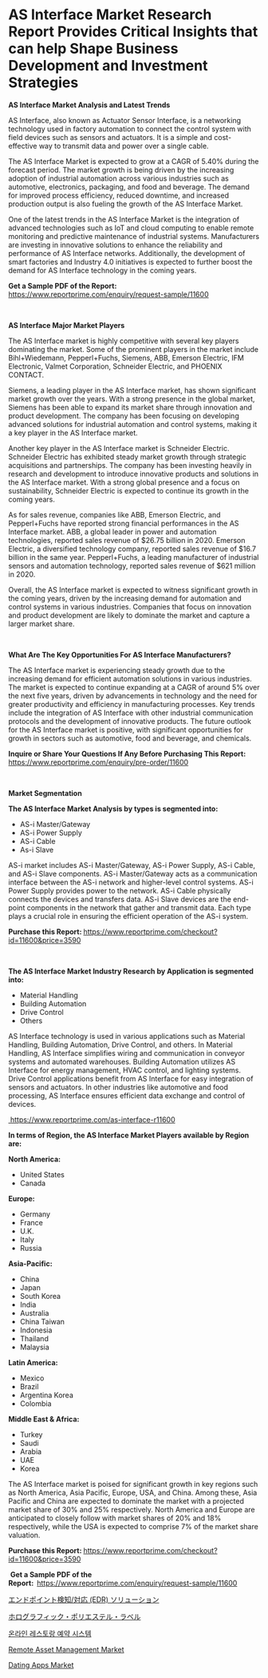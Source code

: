 <p><h1>AS Interface Market Research Report Provides Critical Insights that can help Shape Business Development and Investment Strategies</h1></p><p><strong>AS Interface Market Analysis and Latest Trends</strong></p>
<p><p>AS Interface, also known as Actuator Sensor Interface, is a networking technology used in factory automation to connect the control system with field devices such as sensors and actuators. It is a simple and cost-effective way to transmit data and power over a single cable.</p><p>The AS Interface Market is expected to grow at a CAGR of 5.40% during the forecast period. The market growth is being driven by the increasing adoption of industrial automation across various industries such as automotive, electronics, packaging, and food and beverage. The demand for improved process efficiency, reduced downtime, and increased production output is also fueling the growth of the AS Interface Market.</p><p>One of the latest trends in the AS Interface Market is the integration of advanced technologies such as IoT and cloud computing to enable remote monitoring and predictive maintenance of industrial systems. Manufacturers are investing in innovative solutions to enhance the reliability and performance of AS Interface networks. Additionally, the development of smart factories and Industry 4.0 initiatives is expected to further boost the demand for AS Interface technology in the coming years.</p></p>
<p><strong>Get a Sample PDF of the Report:&nbsp;</strong> <a href="https://www.reportprime.com/enquiry/request-sample/11600">https://www.reportprime.com/enquiry/request-sample/11600</a></p>
<p>&nbsp;</p>
<p><strong>AS Interface Major Market Players</strong></p>
<p><p>The AS Interface market is highly competitive with several key players dominating the market. Some of the prominent players in the market include Bihl+Wiedemann, Pepperl+Fuchs, Siemens, ABB, Emerson Electric, IFM Electronic, Valmet Corporation, Schneider Electric, and PHOENIX CONTACT.</p><p>Siemens, a leading player in the AS Interface market, has shown significant market growth over the years. With a strong presence in the global market, Siemens has been able to expand its market share through innovation and product development. The company has been focusing on developing advanced solutions for industrial automation and control systems, making it a key player in the AS Interface market.</p><p>Another key player in the AS Interface market is Schneider Electric. Schneider Electric has exhibited steady market growth through strategic acquisitions and partnerships. The company has been investing heavily in research and development to introduce innovative products and solutions in the AS Interface market. With a strong global presence and a focus on sustainability, Schneider Electric is expected to continue its growth in the coming years.</p><p>As for sales revenue, companies like ABB, Emerson Electric, and Pepperl+Fuchs have reported strong financial performances in the AS Interface market. ABB, a global leader in power and automation technologies, reported sales revenue of $26.75 billion in 2020. Emerson Electric, a diversified technology company, reported sales revenue of $16.7 billion in the same year. Pepperl+Fuchs, a leading manufacturer of industrial sensors and automation technology, reported sales revenue of $621 million in 2020.</p><p>Overall, the AS Interface market is expected to witness significant growth in the coming years, driven by the increasing demand for automation and control systems in various industries. Companies that focus on innovation and product development are likely to dominate the market and capture a larger market share.</p></p>
<p>&nbsp;</p>
<p><strong>What Are The Key Opportunities For AS Interface Manufacturers?</strong></p>
<p><p>The AS Interface market is experiencing steady growth due to the increasing demand for efficient automation solutions in various industries. The market is expected to continue expanding at a CAGR of around 5% over the next five years, driven by advancements in technology and the need for greater productivity and efficiency in manufacturing processes. Key trends include the integration of AS Interface with other industrial communication protocols and the development of innovative products. The future outlook for the AS Interface market is positive, with significant opportunities for growth in sectors such as automotive, food and beverage, and chemicals.</p></p>
<p><strong>Inquire or Share Your Questions If Any Before Purchasing This Report:</strong> <a href="https://www.reportprime.com/enquiry/pre-order/11600">https://www.reportprime.com/enquiry/pre-order/11600</a></p>
<p>&nbsp;</p>
<p><strong>Market Segmentation</strong></p>
<p><strong>The AS Interface Market Analysis by types is segmented into:</strong></p>
<p><ul><li>AS-i Master/Gateway</li><li>AS-i Power Supply</li><li>AS-i Cable</li><li>As-i Slave</li></ul></p>
<p><p>AS-i market includes AS-i Master/Gateway, AS-i Power Supply, AS-i Cable, and AS-i Slave components. AS-i Master/Gateway acts as a communication interface between the AS-i network and higher-level control systems. AS-i Power Supply provides power to the network. AS-i Cable physically connects the devices and transfers data. AS-i Slave devices are the end-point components in the network that gather and transmit data. Each type plays a crucial role in ensuring the efficient operation of the AS-i system.</p></p>
<p><strong>Purchase this Report:&nbsp;</strong><a href="https://www.reportprime.com/checkout?id=11600&price=3590">https://www.reportprime.com/checkout?id=11600&price=3590</a></p>
<p>&nbsp;</p>
<p><strong>The AS Interface Market Industry Research by Application is segmented into:</strong></p>
<p><ul><li>Material Handling</li><li>Building Automation</li><li>Drive Control</li><li>Others</li></ul></p>
<p><p>AS Interface technology is used in various applications such as Material Handling, Building Automation, Drive Control, and others. In Material Handling, AS Interface simplifies wiring and communication in conveyor systems and automated warehouses. Building Automation utilizes AS Interface for energy management, HVAC control, and lighting systems. Drive Control applications benefit from AS Interface for easy integration of sensors and actuators. In other industries like automotive and food processing, AS Interface ensures efficient data exchange and control of devices.</p></p>
<p><a href="https://www.reportprime.com/as-interface-r11600">&nbsp;https://www.reportprime.com/as-interface-r11600</a></p>
<p><strong>In terms of Region, the AS Interface Market Players available by Region are:</strong></p>
<p>
    <p> <strong> North America: </strong>
        <ul>
            <li>United States</li>
            <li>Canada</li>
        </ul>
        </p> 
    <p> <strong> Europe: </strong>
        <ul>
            <li>Germany</li>
            <li>France</li>
            <li>U.K.</li>
            <li>Italy</li>
            <li>Russia</li>
        </ul>
        </p> 
    <p> <strong> Asia-Pacific: </strong>
        <ul>
            <li>China</li>
            <li>Japan</li>
            <li>South Korea</li>
            <li>India</li>
            <li>Australia</li>
            <li>China Taiwan</li>
            <li>Indonesia</li>
            <li>Thailand</li>
            <li>Malaysia</li>
        </ul>
        </p> 
    <p> <strong> Latin America: </strong>
        <ul>
            <li>Mexico</li>
            <li>Brazil</li>
            <li>Argentina Korea</li>
            <li>Colombia</li>
        </ul>
        </p> 
    <p> <strong> Middle East & Africa: </strong>
        <ul>
            <li>Turkey</li>
            <li>Saudi</li>
            <li>Arabia</li>
            <li>UAE</li>
            <li>Korea</li>
        </ul>
    </p>
    </p>
<p><p>The AS Interface market is poised for significant growth in key regions such as North America, Asia Pacific, Europe, USA, and China. Among these, Asia Pacific and China are expected to dominate the market with a projected market share of 30% and 25% respectively. North America and Europe are anticipated to closely follow with market shares of 20% and 18% respectively, while the USA is expected to comprise 7% of the market share valuation.</p></p>
<p><strong>Purchase this Report: </strong><a href="https://www.reportprime.com/checkout?id=11600&price=3590">https://www.reportprime.com/checkout?id=11600&price=3590</a></p>
<p>&nbsp;<strong>Get a Sample PDF of the Report:&nbsp;&nbsp;</strong><a href="https://www.reportprime.com/enquiry/request-sample/11600">https://www.reportprime.com/enquiry/request-sample/11600</a></p>
<p><strong></strong></p>
<p><p><a href="https://medium.com/@jeannesawayn2023/%E3%82%A8%E3%83%B3%E3%83%89%E3%83%9D%E3%82%A4%E3%83%B3%E3%83%88%E6%A4%9C%E7%9F%A5%E3%81%8A%E3%82%88%E3%81%B3%E5%BF%9C%E7%AD%94-edr-%E3%82%BD%E3%83%AA%E3%83%A5%E3%83%BC%E3%82%B7%E3%83%A7%E3%83%B3%E5%B8%82%E5%A0%B4%E3%81%AE%E6%96%B0%E8%88%88%E3%83%88%E3%83%AC%E3%83%B3%E3%83%89%E3%81%A8%E5%B0%86%E6%9D%A5%E3%81%AE%E5%B1%95%E6%9C%9B-2024%E5%B9%B4%E3%81%8B%E3%82%892031%E5%B9%B4%E3%81%BE%E3%81%A7%E3%81%AE%E6%9C%9F%E9%96%93-e3d7c3afba16">エンドポイント検知/対応 (EDR) ソリューション</a></p><p><a href="https://medium.com/@tiffanycooper7272/%E3%83%9B%E3%83%AD%E3%82%B0%E3%83%A9%E3%83%95%E3%82%A3%E3%83%83%E3%82%AF%E3%83%9D%E3%83%AA%E3%82%A8%E3%82%B9%E3%83%86%E3%83%AB%E3%83%A9%E3%83%99%E3%83%AB%E3%81%AE%E5%B8%82%E5%A0%B4%E8%A6%8F%E6%A8%A1%E3%81%8A%E3%82%88%E3%81%B3%E3%82%B7%E3%82%A7%E3%82%A2%E5%88%86%E6%9E%90-%E6%88%90%E9%95%B7%E5%8B%95%E5%90%91%E3%81%8A%E3%82%88%E3%81%B3%E4%BA%88%E6%B8%AC-2024%E5%B9%B4-2031%E5%B9%B4-4fc7550802b1">ホログラフィック・ポリエステル・ラベル</a></p><p><a href="https://medium.com/@bobbykihnyt57786/2024%EB%85%84%EB%B6%80%ED%84%B0-2031%EB%85%84%EA%B9%8C%EC%A7%80-%EA%B8%B0%EA%B0%84-%EB%8F%99%EC%95%88%EC%9D%98-%EC%98%A8%EB%9D%BC%EC%9D%B8-%EC%9D%8C%EC%8B%9D%EC%A0%90-%EC%98%88%EC%95%BD-%EC%8B%9C%EC%8A%A4%ED%85%9C-%EC%8B%9C%EC%9E%A5-%EC%97%AD%ED%95%99%EA%B3%BC-%EC%84%B1%EC%9E%A5-%EB%8F%99%EB%A0%A5%EC%9D%84-%EB%B6%84%EC%84%9D%ED%95%98%EA%B3%A0-%EC%98%88%EC%B8%A1%ED%96%88%EC%8A%B5%EB%8B%88%EB%8B%A4-fc8d8bf67a03">온라인 레스토랑 예약 시스템</a></p><p><a href="https://github.com/ChiragRp1/Market-Research-Report-List-6/blob/main/remote-asset-management-market.md">Remote Asset Management Market</a></p><p><a href="https://medium.com/@owen.mclean8956/global-dating-apps-industry-analysis-share-growth-trends-and-forecast-2024-to-2031-c98692903bb6">Dating Apps Market</a></p></p>